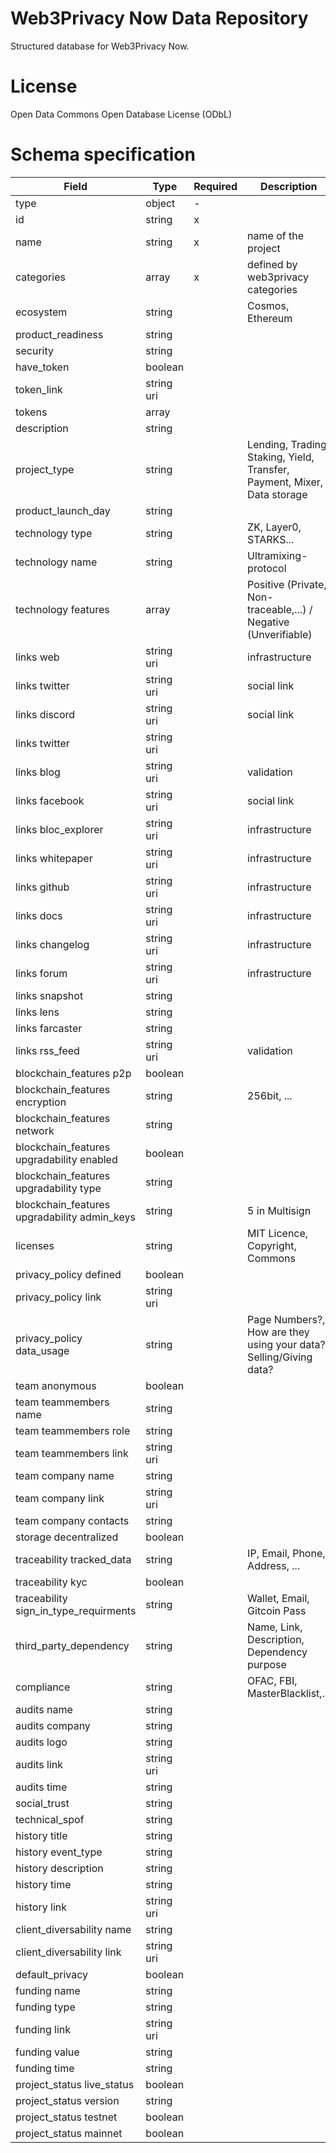 # Web3Privacy Now Data Repository

Structured database for Web3Privacy Now.

# License

Open Data Commons Open Database License (ODbL)


# Schema specification

| Field                  | Type                  | Required | Description |
|------------------------|-----------------------|----------|-------------|
| type                   | object                | -        |             |
| id                     | string                | x        |             |
| name                   | string                | x        | name of the project |
| categories             | array                 | x        | defined by web3privacy categories |
| ecosystem              | string                |          | Cosmos, Ethereum |
| product_readiness      | string                |          |             |
| security               | string                |          |             |
| have_token             | boolean               |          |             |
| token_link             | string uri            |          |             |
| tokens                 | array                 |          |             |
| description            | string                |          |             |
| project_type           | string                |          | Lending, Trading, Staking, Yield, Transfer, Payment, Mixer, Data storage |
| product_launch_day     | string                |          |             |
| technology type        | string                |          | ZK, Layer0, STARKS... |
| technology name        | string                |          | Ultramixing-protocol |
| technology features    | array                 |          | Positive (Private, Non-traceable,...) / Negative (Unverifiable) |
| links web              | string uri            |          | infrastructure |
| links twitter          | string uri            |          | social link |
| links discord          | string uri            |          | social link |
| links twitter          | string uri            |          |             |
| links blog             | string uri            |          | validation |
| links facebook         | string uri            |          | social link |
| links bloc_explorer    | string uri            |          | infrastructure |
| links whitepaper       | string uri            |          | infrastructure |
| links github           | string uri            |          | infrastructure |
| links docs             | string uri            |          | infrastructure |
| links changelog        | string uri            |          | infrastructure |
| links forum            | string uri            |          | infrastructure |
| links snapshot         | string                |          |             |
| links lens             | string                |          |             |
| links farcaster        | string                |          |             |
| links rss_feed         | string uri            |          | validation |
| blockchain_features p2p | boolean             |          |             |
| blockchain_features encryption | string         |          | 256bit, ... |
| blockchain_features network | string           |          |             |
| blockchain_features upgradability enabled | boolean | |             |
| blockchain_features upgradability type | string | |             |
| blockchain_features upgradability admin_keys | string |  | 5 in Multisign |
| licenses               | string                |          | MIT Licence, Copyright, Commons |
| privacy_policy defined | boolean               |          |             |
| privacy_policy link   | string uri            |          |             |
| privacy_policy data_usage | string            |          | Page Numbers?, How are they using your data?, Selling/Giving data? |
| team anonymous        | boolean               |          |             |
| team teammembers name | string                |          |             |
| team teammembers role | string                |          |             |
| team teammembers link | string uri            |          |             |
| team company name     | string                |          |             |
| team company link     | string uri            |          |             |
| team company contacts | string                |          |             |
| storage decentralized | boolean               |          |             |
| traceability tracked_data | string             |          | IP, Email, Phone, Address, ... |
| traceability kyc      | boolean               |          |             |
| traceability sign_in_type_requirments | string | | Wallet, Email, Gitcoin Pass |
| third_party_dependency | string              |          | Name, Link, Description, Dependency purpose |
| compliance             | string               |          | OFAC, FBI, MasterBlacklist,... |
| audits name            | string                |          |             |
| audits company         | string                |          |             |
| audits logo            | string                |          |             |
| audits link            | string uri            |          |             |
| audits time            | string                |          |             |
| social_trust           | string                |          |             |
| technical_spof         | string                |          |             |
| history title          | string                |          |             |
| history event_type     | string                |          |             |
| history description    | string                |          |             |
| history time           | string                |          |             |
| history link           | string uri            |          |             |
| client_diversability name | string            |          |             |
| client_diversability link | string uri        |          |             |
| default_privacy        | boolean               |          |             |
| funding name           | string                |          |             |
| funding type           | string                |          |             |
| funding link           | string uri            |          |             |
| funding value          | string                |          |             |
| funding time           | string                |          |             |
| project_status live_status | boolean           |          |             |
| project_status version | string                |          |             |
| project_status testnet | boolean               |          |             |
| project_status mainnet | boolean               |          |             |

